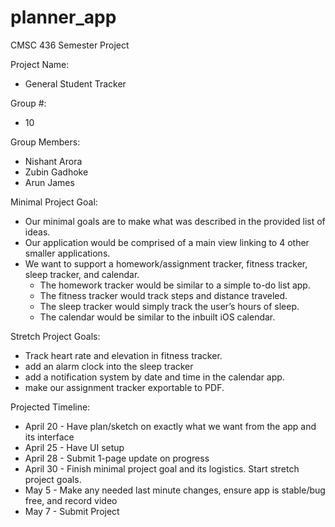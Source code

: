 # planner_app
CMSC 436 Semester Project

Project Name:
* General Student Tracker

Group #:
* 10

Group Members:
* Nishant Arora
* Zubin Gadhoke
* Arun James

Minimal Project Goal:
* Our minimal goals are to make what was described in the
provided list of ideas. 
* Our application would be comprised of a main view linking to 4 other smaller applications. 
* We want to support a homework/assignment tracker, fitness tracker,
sleep tracker, and calendar. 
    * The homework tracker would be similar to a simple to-do list app. 
    * The fitness tracker would track steps and distance traveled. 
    * The sleep tracker would simply track the user’s hours of sleep.
    * The calendar would be similar to the inbuilt iOS calendar.

Stretch Project Goals:
* Track heart rate and elevation in fitness tracker. 
* add an alarm clock into the sleep tracker
* add a notification system by date and time in the calendar app.
* make our assignment tracker exportable to PDF.

Projected Timeline:
* April 20 - Have plan/sketch on exactly what we want from
the app and its interface
* April 25 - Have UI setup
* April 28 - Submit 1-page update on progress
* April 30 - Finish minimal project goal and its logistics. Start
stretch project goals.
* May 5 - Make any needed last minute changes, ensure app
is stable/bug free, and record video
* May 7 - Submit Project